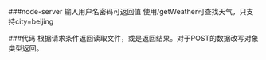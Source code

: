 ###node-server
输入用户名密码可返回值
使用/getWeather可查找天气，只支持city=beijing

###代码
根据请求条件返回读取文件，或是返回结果。对于POST的数据改写对象类型返回。